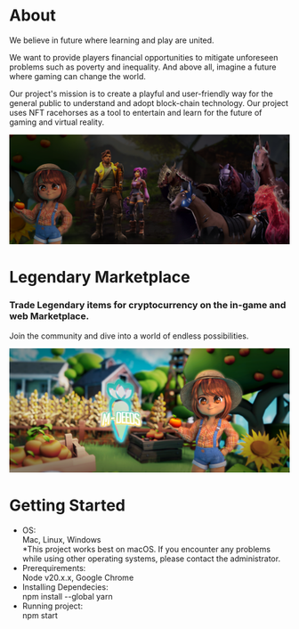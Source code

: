 # About

We believe in future where learning and play are united.

We want to provide players financial opportunities to mitigate unforeseen problems such as poverty and inequality. And above all, imagine a future where gaming can change the world.

Our project's mission is to create a playful and user-friendly way for the general public to understand and adopt block-chain technology. 
Our project uses NFT racehorses as a tool to entertain and learn for the future of gaming and virtual reality.

![alt text](public/MuntyEco.png)

# Legendary Marketplace

### Trade Legendary items for cryptocurrency on the in-game and web Marketplace.

Join the community and dive into a world of endless possibilities.

![alt text](public/nftmarketplace.png)

# Getting Started
- OS:<br/>
  Mac, Linux, Windows<br/>
    \*This project works best on macOS. If you encounter any problems while using other operating systems, please contact the administrator.
- Prerequirements:<br/>
  Node v20.x.x, Google Chrome
- Installing Dependecies:<br/>
  npm install --global yarn 
-  Running project:<br/>
  npm start
